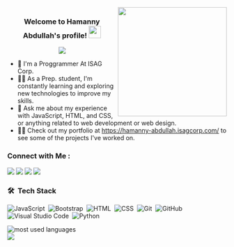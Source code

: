 
<img width="250" align="right" src="https://c.tenor.com/_DOBjnGspYAAAAAM/code-coding.gif">

<h3 align="center">
  Welcome to Hamanny Abdullah's profile!
  <img src="https://media.giphy.com/media/hvRJCLFzcasrR4ia7z/giphy.gif" width="28">
</h3>

<!-- Typing SVG by DenverCoder1 - https://github.com/DenverCoder1/readme-typing-svg -->
<p align="center">
  <a href="https://github.com/DenverCoder1/readme-typing-svg"><img src="https://readme-typing-svg.herokuapp.com/?lines=Full-stack%20web%20developer;Always%20learning%20new%20things&font=Fira%20Code&center=true&width=440&height=45&color=f75c7e&vCenter=true&size=22"></a>
</p> 

- 🏢 I'm a Proggrammer At ISAG Corp.
- 👨‍💻 As a Prep. student, I'm constantly learning and exploring new technologies to improve my skills.
- 💬 Ask me about my experience with JavaScript, HTML, and CSS, or anything related to web development or web design.
- 👨‍💻 Check out my portfolio at https://hamanny-abdullah.isagcorp.com/ to see some of the projects I've worked on.


### Connect with Me :

<a href="https://www.linkedin.com/in/hamanny-abdalla-697a62240/" target="_blank"><img src="https://img.shields.io/badge/-Hamanny%20Abdullah-0077B5?style=for-the-badge&logo=Linkedin&logoColor=white"/></a>
<a href="https://t.me/Hamanny7" target="_blank"><img src="https://img.shields.io/badge/-Hamanny%20Abdullah-0077B5?style=for-the-badge&logo=Telegram&logoColor=white"/></a>
<a href="https://www.facebook.com/hamanny.abdallah" target="_blank"><img src="https://img.shields.io/badge/-Hamanny%20Abdullah-0077B5?style=for-the-badge&logo=Facebook&logoColor=white"/></a>
<a href="https://www.instagram.com/hamanny_abdullah/" target="_blank"><img src="https://img.shields.io/badge/-Hamanny%20Abdullah-0077B5?style=for-the-badge&logo=Instagram&logoColor=white"/></a>
### 🛠 &nbsp;Tech Stack
![JavaScript](https://img.shields.io/badge/-JavaScript-05122A?style=flat&logo=javascript)&nbsp;
![Bootstrap](https://img.shields.io/badge/-Bootstrap-05122A?style=flat&logo=bootstrap&logoColor=563D7C)&nbsp;
![HTML](https://img.shields.io/badge/-HTML-05122A?style=flat&logo=HTML5)&nbsp;
![CSS](https://img.shields.io/badge/-CSS-05122A?style=flat&logo=CSS3&logoColor=1572B6)&nbsp;
![Git](https://img.shields.io/badge/-Git-05122A?style=flat&logo=git)&nbsp;
![GitHub](https://img.shields.io/badge/-GitHub-05122A?style=flat&logo=github)&nbsp;
![Visual Studio Code](https://img.shields.io/badge/-Visual%20Studio%20Code-05122A?style=flat&logo=visual-studio-code&logoColor=007ACC)&nbsp;
![Python](https://img.shields.io/badge/-Python%20-05122A?style=flat&logo=python)&nbsp;




<img align="left" src="https://github-readme-stats.vercel.app/api/top-langs?username=yousefdergham&show_icons=true&locale=en&layout=compact&theme=radical" alt="most used languages" />
<br>
<a href="https://komarev.com/ghpvc/?username=HamannyAbdullah&style=for-the-badge">
    <img src="https://komarev.com/ghpvc/?username=HamannyAbdullah&style=for-the-badge">
</a>
